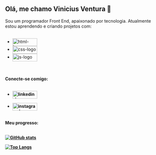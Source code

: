 ## Olá, me chamo Vinicius Ventura 👋

Sou um programador Front End, apaixonado por tecnologia.
Atualmente estou aprendendo e criando projetos com:
<br>
<br>
- <img align="center" width="80px" height="25px" src="https://img.shields.io/badge/HTML5-E34F26?style=for-the-badge&logo=html5&logoColor=white" alt="html-logo" />
- <img align="center" width="80px" height="25px" src="https://img.shields.io/badge/CSS3-1572B6?style=for-the-badge&logo=css3&logoColor=white" alt="css-logo" />
- <img align="center" width="80px" height="25px" src="https://img.shields.io/badge/JavaScript-323330?style=for-the-badge&logo=javascript&logoColor=F7DF1E" alt="js-logo" />
<br>
<br>
<b>Conecte-se comigo:<b/>
<br>
<br>

- <a href="https://www.linkedin.com/in/vinicius-ventura-50502a315/"> <img align="center" width="80px" height="25px" src="https://img.shields.io/badge/LinkedIn-0077B5?style=for-the-badge&logo=linkedin&logoColor=white" alt="linkedin-logo" /> <a/>

- <a href="https://www.instagram.com/_viniventura_/"> <img align="center" width="80px" height="25px" src="https://img.shields.io/badge/Instagram-E4405F?style=for-the-badge&logo=instagram&logoColor=white" alt="instagram-logo" /> <a/>
<br>
<b>Meu progresso:<b/>
<br>
<br>

[![GitHub stats](https://github-readme-stats.vercel.app/api?username=ViniVentura94)](https://github.com/anuraghazra/github-readme-stats)
<br>

[![Top Langs](https://github-readme-stats.vercel.app/api/top-langs/?username=ViniVentura94)](https://github.com/anuraghazra/github-readme-stats)
